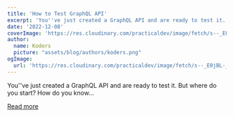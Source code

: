 ```yaml
---
title: 'How to Test GraphQL API'
excerpt: 'You''ve just created a GraphQL API and are ready to test it. But where do you start? How do you know...'
date: '2022-12-08'
coverImage: 'https://res.cloudinary.com/practicaldev/image/fetch/s--_E0jBL-_--/c_imagga_scale,f_auto,fl_progressive,h_420,q_auto,w_1000/https://dev-to-uploads.s3.amazonaws.com/uploads/articles/3hm6r3fdgab5r9gar393.png'
author:
  name: Koders
  picture: "assets/blog/authors/koders.png"
ogImage:
  url: 'https://res.cloudinary.com/practicaldev/image/fetch/s--_E0jBL-_--/c_imagga_scale,f_auto,fl_progressive,h_420,q_auto,w_1000/https://dev-to-uploads.s3.amazonaws.com/uploads/articles/3hm6r3fdgab5r9gar393.png'
---
```


You''ve just created a GraphQL API and are ready to test it. But where do you start? How do you know...

[Read more](https://dev.to/j471n/how-to-test-graphql-api-161i)
